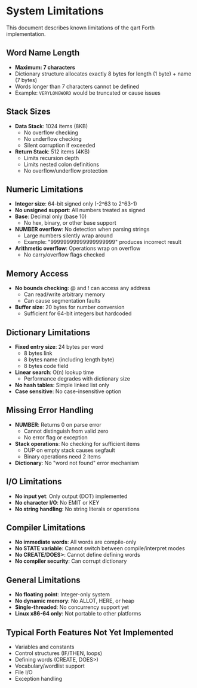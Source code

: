 # System Limitations

This document describes known limitations of the qart Forth implementation.

## Word Name Length
- **Maximum: 7 characters**
- Dictionary structure allocates exactly 8 bytes for length (1 byte) + name (7 bytes)
- Words longer than 7 characters cannot be defined
- Example: `VERYLONGWORD` would be truncated or cause issues

## Stack Sizes
- **Data Stack**: 1024 items (8KB)
  - No overflow checking
  - No underflow checking
  - Silent corruption if exceeded
- **Return Stack**: 512 items (4KB)
  - Limits recursion depth
  - Limits nested colon definitions
  - No overflow/underflow protection

## Numeric Limitations
- **Integer size**: 64-bit signed only (-2^63 to 2^63-1)
- **No unsigned support**: All numbers treated as signed
- **Base**: Decimal only (base 10)
  - No hex, binary, or other base support
- **NUMBER overflow**: No detection when parsing strings
  - Large numbers silently wrap around
  - Example: "99999999999999999999" produces incorrect result
- **Arithmetic overflow**: Operations wrap on overflow
  - No carry/overflow flags checked

## Memory Access
- **No bounds checking**: @ and ! can access any address
  - Can read/write arbitrary memory
  - Can cause segmentation faults
- **Buffer size**: 20 bytes for number conversion
  - Sufficient for 64-bit integers but hardcoded

## Dictionary Limitations  
- **Fixed entry size**: 24 bytes per word
  - 8 bytes link
  - 8 bytes name (including length byte)
  - 8 bytes code field
- **Linear search**: O(n) lookup time
  - Performance degrades with dictionary size
- **No hash tables**: Simple linked list only
- **Case sensitive**: No case-insensitive option

## Missing Error Handling
- **NUMBER**: Returns 0 on parse error
  - Cannot distinguish from valid zero
  - No error flag or exception
- **Stack operations**: No checking for sufficient items
  - DUP on empty stack causes segfault
  - Binary operations need 2 items
- **Dictionary**: No "word not found" error mechanism

## I/O Limitations
- **No input yet**: Only output (DOT) implemented
- **No character I/O**: No EMIT or KEY
- **No string handling**: No string literals or operations

## Compiler Limitations
- **No immediate words**: All words are compile-only
- **No STATE variable**: Cannot switch between compile/interpret modes
- **No CREATE/DOES>**: Cannot define defining words
- **No compiler security**: Can corrupt dictionary

## General Limitations
- **No floating point**: Integer-only system
- **No dynamic memory**: No ALLOT, HERE, or heap
- **Single-threaded**: No concurrency support yet
- **Linux x86-64 only**: Not portable to other platforms

## Typical Forth Features Not Yet Implemented
- Variables and constants
- Control structures (IF/THEN, loops)
- Defining words (CREATE, DOES>)
- Vocabulary/wordlist support
- File I/O
- Exception handling